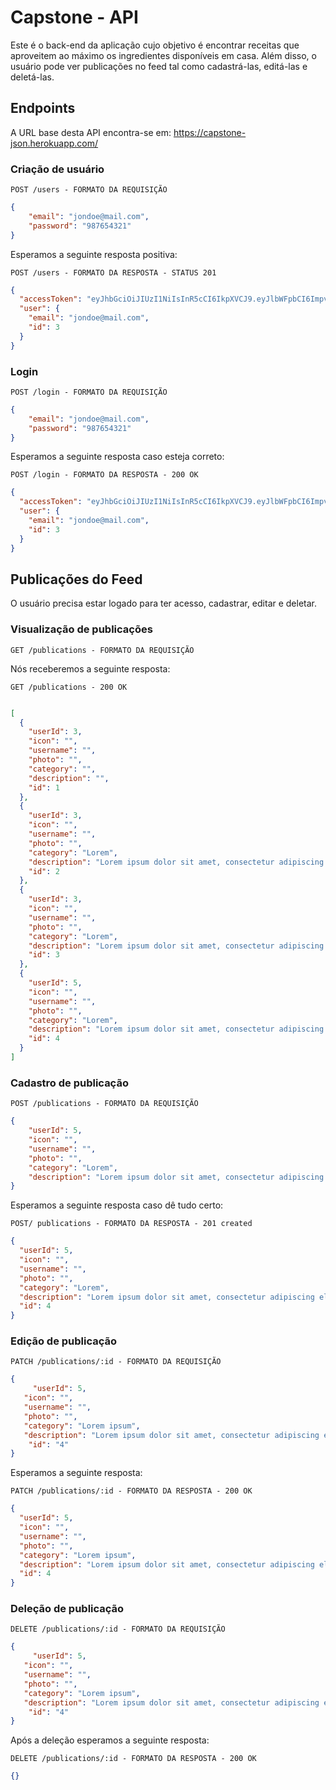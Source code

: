 # Capstone - API
Este é o back-end da aplicação cujo objetivo é encontrar receitas que aproveitem ao máximo os ingredientes disponíveis em casa. 
Além disso, o usuário pode ver publicações no feed tal como cadastrá-las, editá-las e deletá-las.

## Endpoints 

A URL base desta API encontra-se em: https://capstone-json.herokuapp.com/

### Criação de usuário

`POST /users - FORMATO DA REQUISIÇÃO`

```JSON
{
	"email": "jondoe@mail.com",
	"password": "987654321"
}
```
Esperamos a seguinte resposta positiva:

`POST /users - FORMATO DA RESPOSTA - STATUS 201`

```JSON
{
  "accessToken": "eyJhbGciOiJIUzI1NiIsInR5cCI6IkpXVCJ9.eyJlbWFpbCI6ImpvbmRvZUBtYWlsLmNvbSIsImlhdCI6MTY0MzA1NDc0OSwiZXhwIjoxNjQzMDU4MzQ5LCJzdWIiOiIzIn0.00NSDg5P0D7ZhDxVFL4gLn5dXcvCJlUhNFXhNXXESws",
  "user": {
    "email": "jondoe@mail.com",
    "id": 3
  }
}
```
### Login

`POST /login - FORMATO DA REQUISIÇÃO`

```JSON
{
	"email": "jondoe@mail.com",
	"password": "987654321"
}
```
Esperamos a seguinte resposta caso esteja correto:

`POST /login - FORMATO DA RESPOSTA - 200 OK`

```JSON
{
  "accessToken": "eyJhbGciOiJIUzI1NiIsInR5cCI6IkpXVCJ9.eyJlbWFpbCI6ImpvbmRvZUBtYWlsLmNvbSIsImlhdCI6MTY0MzA1NDk2OCwiZXhwIjoxNjQzMDU4NTY4LCJzdWIiOiIzIn0.neNCWA9WR9CZO6E2Y0IzEUQaECfFqaYz03MQHCXKOy8",
  "user": {
    "email": "jondoe@mail.com",
    "id": 3
  }
}
```
## Publicações do Feed

O usuário precisa estar logado para ter acesso, cadastrar, editar e deletar.

### Visualização de publicações

`GET /publications - FORMATO DA REQUISIÇÃO`

Nós receberemos a seguinte resposta:

`GET /publications - 200 OK`

```json

[
  {
    "userId": 3,
    "icon": "",
    "username": "",
    "photo": "",
    "category": "",
    "description": "",
    "id": 1
  },
  {
    "userId": 3,
    "icon": "",
    "username": "",
    "photo": "",
    "category": "Lorem",
    "description": "Lorem ipsum dolor sit amet, consectetur adipiscing elit, sed do eiusmod tempor incididunt ut labore et dolore magna aliqua.",
    "id": 2
  },
  {
    "userId": 3,
    "icon": "",
    "username": "",
    "photo": "",
    "category": "Lorem",
    "description": "Lorem ipsum dolor sit amet, consectetur adipiscing elit, sed do eiusmod tempor incididunt ut labore et dolore magna aliqua.",
    "id": 3
  },
  {
    "userId": 5,
    "icon": "",
    "username": "",
    "photo": "",
    "category": "Lorem",
    "description": "Lorem ipsum dolor sit amet, consectetur adipiscing elit, sed do eiusmod tempor incididunt ut labore et dolore magna aliqua.",
    "id": 4
  }
]

```

### Cadastro de publicação

`POST /publications - FORMATO DA REQUISIÇÃO`

```json
{
    "userId": 5,
    "icon": "",
    "username": "",
    "photo": "",
    "category": "Lorem",
    "description": "Lorem ipsum dolor sit amet, consectetur adipiscing elit, sed do eiusmod tempor incididunt ut labore et dolore magna."
}
```

Esperamos a seguinte resposta caso dê tudo certo:

`POST/ publications - FORMATO DA RESPOSTA - 201 created`

```json
{
  "userId": 5,
  "icon": "",
  "username": "",
  "photo": "",
  "category": "Lorem",
  "description": "Lorem ipsum dolor sit amet, consectetur adipiscing elit, sed do eiusmod tempor incididunt ut labore et dolore magna aliqua.",
  "id": 4
}
```

### Edição de publicação

`PATCH /publications/:id - FORMATO DA REQUISIÇÃO`

```json
{
	 "userId": 5,
   "icon": "",
   "username": "",
   "photo": "",
   "category": "Lorem ipsum",
   "description": "Lorem ipsum dolor sit amet, consectetur adipiscing elit, sed do eiusmod tempor incididunt ut labore et dolore magna aliqua.",
	"id": "4"
}
```

Esperamos a seguinte resposta: 

`PATCH /publications/:id - FORMATO DA RESPOSTA - 200 OK`

```json
{
  "userId": 5,
  "icon": "",
  "username": "",
  "photo": "",
  "category": "Lorem ipsum",
  "description": "Lorem ipsum dolor sit amet, consectetur adipiscing elit, sed do eiusmod tempor incididunt ut labore et dolore magna aliqua.",
  "id": 4
}
```

### Deleção de publicação

`DELETE /publications/:id - FORMATO DA REQUISIÇÃO`

```json
{
	 "userId": 5,
   "icon": "",
   "username": "",
   "photo": "",
   "category": "Lorem ipsum",
   "description": "Lorem ipsum dolor sit amet, consectetur adipiscing elit, sed do eiusmod tempor incididunt ut labore et dolore magna aliqua.",
	"id": "4"
}
```
Após a deleção esperamos a seguinte resposta: 

`DELETE /publications/:id - FORMATO DA RESPOSTA - 200 OK`

```json
{}
```
